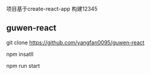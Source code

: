  项目基于create-react-app 构建12345

 ## guwen-react


git clone https://github.com/yangfan0095/guwen-react

npm insatll

npm run start
